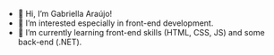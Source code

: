 - 👋 Hi, I’m Gabriella Araújo!
- 👀 I’m interested especially in front-end development.
- 🌱 I’m currently learning front-end skills (HTML, CSS, JS) and some back-end (.NET).


